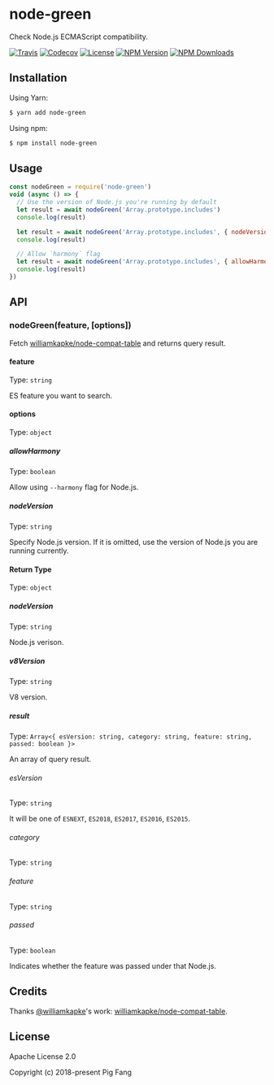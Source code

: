 # node-green

Check Node.js ECMAScript compatibility.

[![Travis](https://img.shields.io/travis/g-plane/node-green.svg?style=flat-square)](https://travis-ci.org/g-plane/node-green)
[![Codecov](https://img.shields.io/codecov/c/github/g-plane/node-green.svg?style=flat-square)](https://codecov.io/gh/g-plane/node-green)
[![License](https://img.shields.io/github/license/g-plane/node-green.svg?style=flat-square)](https://github.com/g-plane/node-green/blob/master/LICENSE)
[![NPM Version](https://img.shields.io/npm/v/node-green.svg?style=flat-square)](https://www.npmjs.com/package/node-green)
[![NPM Downloads](https://img.shields.io/npm/dm/node-green.svg?style=flat-square)](https://www.npmjs.com/package/node-green)

## Installation

Using Yarn:

```bash
$ yarn add node-green
```

Using npm:

```bash
$ npm install node-green
```

## Usage

```javascript
const nodeGreen = require('node-green')
void (async () => {
  // Use the version of Node.js you're running by default
  let result = await nodeGreen('Array.prototype.includes')
  console.log(result)

  let result = await nodeGreen('Array.prototype.includes', { nodeVersion: '6.4.0' })
  console.log(result)

  // Allow `harmony` flag
  let result = await nodeGreen('Array.prototype.includes', { allowHarmony: true })
  console.log(result)
})
```

## API

### nodeGreen(feature, [options])

Fetch [williamkapke/node-compat-table](https://github.com/williamkapke/node-compat-table)
and returns query result.

#### feature

Type: `string`

ES feature you want to search.

#### options

Type: `object`

##### allowHarmony

Type: `boolean`

Allow using `--harmony` flag for Node.js.

##### nodeVersion

Type: `string`

Specify Node.js version.
If it is omitted, use the version of Node.js you are running currently.

#### Return Type

Type: `object`

##### nodeVersion

Type: `string`

Node.js verison.

##### v8Version

Type: `string`

V8 version.

##### result

Type: `Array<{ esVersion: string, category: string, feature: string, passed: boolean }>`

An array of query result.

###### esVersion

Type: `string`

It will be one of `ESNEXT`, `ES2018`, `ES2017`, `ES2016`, `ES2015`.

###### category

Type: `string`

###### feature

Type: `string`

###### passed

Type: `boolean`

Indicates whether the feature was passed under that Node.js.

## Credits

Thanks [@williamkapke](https://github.com/williamkapke)'s work:
[williamkapke/node-compat-table](https://github.com/williamkapke/node-compat-table).

## License

Apache License 2.0

Copyright (c) 2018-present Pig Fang
